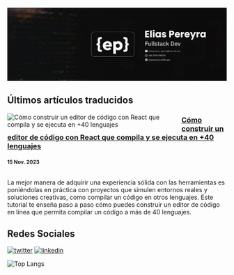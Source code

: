 ![Developer & Designer](https://github.com/EliasPereyra/EliasPereyra/blob/main/github-cover.png)

Últimos artículos traducidos
--------------------------
<p align="left">
  <a href="https://www.freecodecamp.org/espanol/news/funciones-de-orden-superior-en-javascript-guia-para-principiantes/" title="Funciones de orden superior en JavaScript: Guía para principiantes"><img src="https://www.freecodecamp.org/espanol/news/content/images/size/w2000/2023/10/Build-a-React-Code-Editor-That-Compiles-and-Executes-in-10--Languages--1-.png" alt="Cómo construir un editor de código con React que compila y se ejecuta en +40 lenguajes" width="400px" align="left" /></a>
  <h3><a href="https://www.freecodecamp.org/espanol/news/como-construir-editor-codigo-con-react-compila-y-ejecuta-en-40-lenguajes/" title="Cómo construir un editor de código con React que compila y se ejecuta en +40 lenguajes">Cómo construir un editor de código con React que compila y se ejecuta en +40 lenguajes</a></h3>
  <div><small><strong>15 Nov. 2023</strong></small></div>
  <br/><p>
    La mejor manera de adquirir una experiencia sólida con las herramientas es poniéndolas en práctica con proyectos que simulen entornos reales y soluciones creativas, como compilar un código en otros lenguajes. Este tutorial te enseña paso a paso cómo puedes construir un editor de código en línea que permita compilar un código a más de 40 lenguajes. 
  </p>
</p>

Redes Sociales
--------------------------
<a href="https://twitter.com/EliasPereyraGo1">![twitter][twitter]</a> 
<a href="https://linkedin.com/in/elias-pereyra-gomez">![linkedin][linkedin]</a>

[linkedin]: https://img.shields.io/badge/Linkedin-0A66C2?style=for-the-badge&logo=linkedin&logoColor=white
[twitter]: https://img.shields.io/badge/@EliasPereyraGo1-000000?style=for-the-badge&logo=x&logoColor=white

![Top Langs](https://github-readme-stats-git-masterrstaa-rickstaa.vercel.app/api/top-langs/?username=eliaspereyra&layout=compact&langs_count=9&hide_border=true&theme=react&bg_color=191E27)
